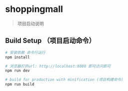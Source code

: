 # shoppingmall

> 项目启动说明

## Build Setup （项目启动命令）

``` bash
# 安装依赖 命令行运行
npm install

# 浏览器打开url: http://localhost:8080 即可访问即可
npm run dev

# build for production with minification (项目构建命令)
npm run build

```
